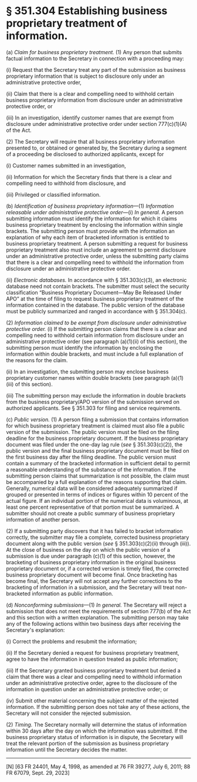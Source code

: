 # § 351.304   Establishing business proprietary treatment of information.

(a) *Claim for business proprietary treatment.* (1) Any person that submits factual information to the Secretary in connection with a proceeding may:


(i) Request that the Secretary treat any part of the submission as business proprietary information that is subject to disclosure only under an administrative protective order,


(ii) Claim that there is a clear and compelling need to withhold certain business proprietary information from disclosure under an administrative protective order, or


(iii) In an investigation, identify customer names that are exempt from disclosure under administrative protective order under section 777(c)(1)(A) of the Act.


(2) The Secretary will require that all business proprietary information presented to, or obtained or generated by, the Secretary during a segment of a proceeding be disclosed to authorized applicants, except for


(i) Customer names submitted in an investigation,


(ii) Information for which the Secretary finds that there is a clear and compelling need to withhold from disclosure, and


(iii) Privileged or classified information.


(b) *Identification of business proprietary information*—(1) *Information releasable under administrative protective order*—(i) *In general.* A person submitting information must identify the information for which it claims business proprietary treatment by enclosing the information within single brackets. The submitting person must provide with the information an explanation of why each item of bracketed information is entitled to business proprietary treatment. A person submitting a request for business proprietary treatment also must include an agreement to permit disclosure under an administrative protective order, unless the submitting party claims that there is a clear and compelling need to withhold the information from disclosure under an administrative protective order.


(ii) *Electronic databases.* In accordance with § 351.303(c)(3), an electronic database need not contain brackets. The submitter must select the security classification “Business Proprietary Document—May Be Released Under APO” at the time of filing to request business proprietary treatment of the information contained in the database. The public version of the database must be publicly summarized and ranged in accordance with § 351.304(c).


(2) *Information claimed to be exempt from disclosure under administrative protective order.* (i) If the submitting person claims that there is a clear and compelling need to withhold certain information from disclosure under an administrative protective order (see paragraph (a)(1)(ii) of this section), the submitting person must identify the information by enclosing the information within double brackets, and must include a full explanation of the reasons for the claim.


(ii) In an investigation, the submitting person may enclose business proprietary customer names within double brackets (see paragraph (a)(1)(iii) of this section).


(iii) The submitting person may exclude the information in double brackets from the business proprietary/APO version of the submission served on authorized applicants. See § 351.303 for filing and service requirements.


(c) *Public version.* (1) A person filing a submission that contains information for which business proprietary treatment is claimed must also file a public version of the submission. The public version must be filed on the filing deadline for the business proprietary document. If the business proprietary document was filed under the one-day lag rule (*see* § 351.303(c)(2)), the public version and the final business proprietary document must be filed on the first business day after the filing deadline. The public version must contain a summary of the bracketed information in sufficient detail to permit a reasonable understanding of the substance of the information. If the submitting person claims that summarization is not possible, the claim must be accompanied by a full explanation of the reasons supporting that claim. Generally, numerical data will be considered adequately summarized if grouped or presented in terms of indices or figures within 10 percent of the actual figure. If an individual portion of the numerical data is voluminous, at least one percent representative of that portion must be summarized. A submitter should not create a public summary of business proprietary information of another person.


(2) If a submitting party discovers that it has failed to bracket information correctly, the submitter may file a complete, corrected business proprietary document along with the public version (*see* § 351.303(c)(2)(ii) through (iii)). At the close of business on the day on which the public version of a submission is due under paragraph (c)(1) of this section, however, the bracketing of business proprietary information in the original business proprietary document or, if a corrected version is timely filed, the corrected business proprietary document will become final. Once bracketing has become final, the Secretary will not accept any further corrections to the bracketing of information in a submission, and the Secretary will treat non-bracketed information as public information.


(d) *Nonconforming submissions*—(1) *In general.* The Secretary will reject a submission that does not meet the requirements of section 777(b) of the Act and this section with a written explanation. The submitting person may take any of the following actions within two business days after receiving the Secretary's explanation: 


(i) Correct the problems and resubmit the information;


(ii) If the Secretary denied a request for business proprietary treatment, agree to have the information in question treated as public information;


(iii) If the Secretary granted business proprietary treatment but denied a claim that there was a clear and compelling need to withhold information under an administrative protective order, agree to the disclosure of the information in question under an administrative protective order; or


(iv) Submit other material concerning the subject matter of the rejected information. If the submitting person does not take any of these actions, the Secretary will not consider the rejected submission.


(2) *Timing.* The Secretary normally will determine the status of information within 30 days after the day on which the information was submitted. If the business proprietary status of information is in dispute, the Secretary will treat the relevant portion of the submission as business proprietary information until the Secretary decides the matter.



---

[N] [63 FR 24401, May 4, 1998, as amended at 76 FR 39277, July 6, 2011; 88 FR 67079, Sept. 29, 2023]




